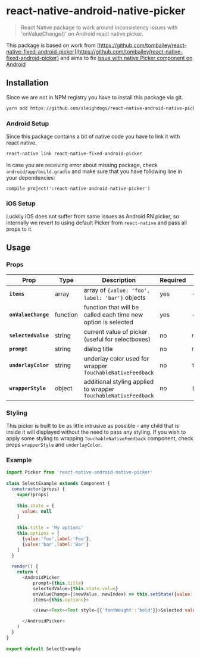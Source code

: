 # react-native-android-native-picker
> React Native package to work around inconsistency issues with 'onValueChange()' on Android react native picker.

This package is based on work from [https://github.com/tombailey/react-native-fixed-android-picker](https://github.com/tombailey/react-native-fixed-android-picker) and aims to fix [issue with native Picker component on Android](https://github.com/facebook/react-native/issues/15556)

## Installation
Since we are not in NPM registry you have to install this package via git.

```bash
yarn add https://github.com/sleighdogs/react-native-android-native-picker.git#master
```

### Android Setup

Since this package contains a bit of native code you have to link it with react native.
```bash
react-native link react-native-fixed-android-picker
```

In case you are receiving error about missing package, check `android/app/build.gradle` and make sure that you have following line in your dependencies:

```
compile project(':react-native-android-native-picker')
```

### iOS Setup
Luckily iOS does not suffer from same issues as Android RN picker, so internally we revert to using default Picker from `react-native` and pass all props to it.

## Usage

### Props

|Prop|Type|Description|Required|Default|
|---|---|---|---|---|
|**`items`**|array|array of `{value: 'foo', label: 'bar'}` objects|yes|-|
|**`onValueChange`**|function|function that will be called each time new option is selected|yes|-|
|**`selectedValue`**|string|current value of picker (useful for selectboxes)|no|`null`|
|**`prompt`**|string|dialog title|no|`null`|
|**`underlayColor`**|string|underlay color used for wrapper `TouchableNativeFeedback`|no|`transparent`|
|**`wrapperStyle`**|object|additional styling applied to wrapper `TouchableNativeFeedback`|no|`{}`|

### Styling
This picker is built to be as little intrusive as possible - any child that is inside it will displayed without the need to pass any styling. If you wish to apply some styling to wrapping `TouchableNativeFeedback` component, check props `wrapperStyle` and `underlayColor`.

### Example
```js
import Picker from 'react-native-android-native-picker'
 
class SelectExample extends Component {
  constructor(props) {
    super(props)
	
    this.state = {
      value: null
    }
	
    this.title = 'My options'
    this.options = [
      {value:'foo',label:'Foo'},
      {value:'bar',label:'Bar'}
    ]
  }
  
  render() {
    return (
      <AndroidPicker
          prompt={this.title}
          selectedValue={this.state.value}
          onValueChange={(newValue, newIndex) => this.setState({value: newValue})}
          items={this.options}>

          <View><Text><Text style={{'fontWeight':'bold'}}>Selected value:</Text> {this.state.value}</Text></View>

      </AndroidPicker>
    )
  }
}
 
export default SelectExample
```

